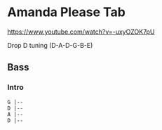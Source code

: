 # Amanda Please Tab

<https://www.youtube.com/watch?v=-uxyOZOK7pU>

Drop D tuning (D-A-D-G-B-E)

## Bass

### Intro

    G |--
    D |--
    A |--
    D |--
